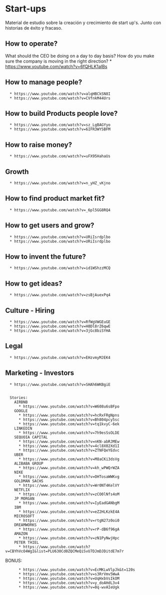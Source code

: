 # Start-ups

Material de estudio sobre la creación y crecimiento de start up's. Junto con historias de éxito y fracaso. 

## How to operate?
  
  What should the CEO be doing on a day to day basis? How do you make sure the company is moving in the right direction? 
      * https://www.youtube.com/watch?v=6fQHLK1aIBs
## How to manage people?
      * https://www.youtube.com/watch?v=alqHBCkSN8I
      * https://www.youtube.com/watch?v=CVfnkM44Urs
      
## How to build Products people love?
      * https://www.youtube.com/watch?v=sz_LgBAGYyo
      * https://www.youtube.com/watch?v=6IFR3WYSBFM
## How to raise money?
      * https://www.youtube.com/watch?v=uFX95HahaUs
## Growth
      * https://www.youtube.com/watch?v=n_yHZ_vKjno
## How to find product market fit?
      * https://www.youtube.com/watch?v=_6pl5GG8RQ4
## How to get users and grow?
      * https://www.youtube.com/watch?v=URiIsrdplbo
      * https://www.youtube.com/watch?v=URiIsrdplbo
## How to invent the future?
      * https://www.youtube.com/watch?v=id1WShzzMCQ
## How to get ideas?
      * https://www.youtube.com/watch?v=zsBjAuexPq4
## Culture - Hiring
      * https://www.youtube.com/watch?v=RfWgVWGEuGE
      * https://www.youtube.com/watch?v=H8Dl8rZ6qwE
      * https://www.youtube.com/watch?v=3jGc8biSYHA
## Legal
      * https://www.youtube.com/watch?v=EHzvmyMJEK4
## Marketing - Investors
      * https://www.youtube.com/watch?v=SHAh6WKBgiE
      
      
      Stories: 
        AIRBNB
          * https://www.youtube.com/watch?v=W608u6sBFpo
        GOOGLE
          * https://www.youtube.com/watch?v=hcRxFRgNpns
          * https://www.youtube.com/watch?v=Bh804pcy5sc
          * https://www.youtube.com/watch?v=tq1kvyC-6ek
        LINKEDIN
          * https://www.youtube.com/watch?v=7h9esSsOLDE
        SEQUOIA CAPITAL
          * https://www.youtube.com/watch?v=nKN-abRJMEw
          * https://www.youtube.com/watch?v=4cl8X02Xd1I
          * https://www.youtube.com/watch?v=ZTNFQeYEdvc
        UBER
          * https://www.youtube.com/watch?v=M8aCKi3dsVg
        ALIBABA GROUP
          * https://www.youtube.com/watch?v=kh_wPWQrWZA
        NIKE
          * https://www.youtube.com/watch?v=OHTosaWWKvg
        GOLDMAN SACHS
          * https://www.youtube.com/watch?v=Wr0NT4KelVY
        NETFLIX
          * https://www.youtube.com/watch?v=zCO0lNfs4oM
        JP MORGAN
          * https://www.youtube.com/watch?v=IyEadGANbgM
        IBM 
          * https://www.youtube.com/watch?v=eZ2HLKzkE4A
        MICROSOFT
          * https://www.youtube.com/watch?v=rtgN27z0oi0
        DREAMWORKS
          * https://www.youtube.com/watch?v=rP-dB6f96gA
        AMAZON
          * https://www.youtube.com/watch?v=zN1PyNwjHpc
        PETER THIEL
          * https://www.youtube.com/watch?v=CBYhVcO4WgI&list=PLU630Cd0ZQCMeQiSvU7DJmDJDitdE7m7r
          
          
   BONUS: 
       
          * https://www.youtube.com/watch?v=EcMKLwVlpJk&t=120s
          * https://www.youtube.com/watch?v=s3RrVmv5WwA
          * https://www.youtube.com/watch?v=UqHxbVsIkOM
          * https://www.youtube.com/watch?v=y_doAHdL3v4
          * https://www.youtube.com/watch?v=0q-wvAIeUgk
